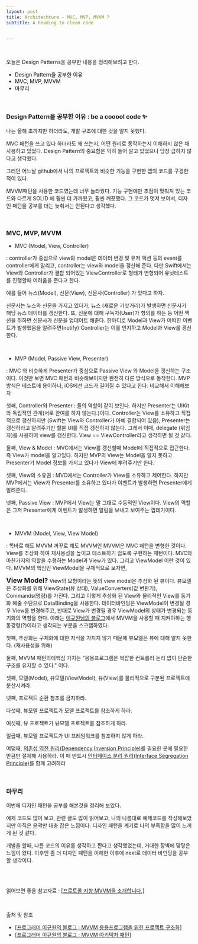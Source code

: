 ```yaml
---
layout: post
title: Architechture - MVC, MVP, MVVM ?
subtitle: A heading to clean code


---
```


<br>

오늘은 Design Patterns을 공부한 내용을 정리해보려고 한다.

- <a herf="#1" style="color:black;">Design Pattern을 공부한 이유</a>
- <a herf="#2" style="color:black;">MVC, MVP, MVVM</a>
- <a herf="#3" style="color:black;">마무리</a>

<br>

<h3 id="1">Design Pattern을 공부한 이유  : be a cooool code ✨ </h3>

나는 올해 초까지만 하더라도, 개발 구조에 대한 것을 알지 못했다.

MVC 패턴을 쓰고 있다 하더라도 왜 쓰는지, 어떤 원리로 동작하는지 이해하지 않은 채 사용하고 있었다. Design Pattern의 중요함은 익히 들어 알고 있었으나 당장 급하지 않다고 생각했다.

그러던 어느날 github에서 나의 프로젝트와 비슷한 기능을 구현한 앱의 코드를 구경한 적이 있다. 

MVVM패턴을 사용한 코드였는데 너무 놀라웠다. 기능 구현에만 초점이 맞춰져 있는 코드와 다르게 SOLID 에 훨씬 더 가까웠고, 훨씬 깨끗했다. 그 코드가 멋져 보여서, 디자인 패턴을 공부를 더는 늦춰서는 안된다고 생각했다.

<br>

<h3 id="2">MVC, MVP, MVVM</h3>

- MVC (Model, View, Controller)

 : controller가 중심으로 view와 model은 데이터 변경 및 유저 액션 등의 event를 controller에게 알리고, controller는 view와 model을 갱신해 준다. 다만 Swift에서는 View와 Controller가 결합 되어있는 ViewController로 형태가 변형되어 유닛테스트를 진행할때 어려움을 준다고 한다. 

예를 들어 뉴스(Model), 신문(View), 신문사(Controller) 가 있다고 하자.

신문사는 뉴스와 신문을 가지고 있다가, 뉴스 (새로운 기삿거리)가 발생하면 신문사가 해당 뉴스 데이터를 갱신한다. 또,  신문에 대해 구독자(User)가 항의를 하는 등 어떤 액션을 취하면 신문사가 신문을 업데이트 해준다. 한마디로 Model과 View가 어떠한 이벤트가 발생했음을 알려주면(notify) Controller는 이를 인지하고 Model과 View를 갱신한다.

<br>

- MVP (Model, Passive View, Presenter)

 : MVC 와 비슷하게 Presenter가 중심으로 Passive View 와 Model을 갱신하는 구조이다. 이것만 보면 MVC 패턴과 비슷해보이지만 완전히 다른 방식으로 동작한다. MVP방식은 테스트에 용이하나, iOS에선 코드가 길어질 수 있다고 한다. 비교해서 이해해보자

첫째, Controller와 Presenter : 둘의 역할이 같이 보인다. 하지만 Presenter는 UIKit와 독립적인 관계(서로 관여를 하지 않는다.)이다. Controller는 View를 소유하고 직접적으로 갱신하지만 (Swift는 View와 Controller가 아예 결합되어 있음), Presenter는 갱신하라고 알려주기만 할뿐 UI를 직접 갱신하지 않는다. 그래서 이때, delegate (위임자)를 사용하여 view를 갱신한다. View == ViewController라고 생각하면 될 것 같다.

둘째, View & Model : MVC에서는 View를 갱신할때 Model에 직접적으로 접근한다. 즉 View가 model을 알고있다. 하지만 MVP의 View는 Model을 알지 못하고 Presenter가 Model 정보를 가지고 있다가 View에 뿌려주기만 한다.

셋째, View의 소유권 : MVC에서는 Controller가 View를 소유하고 제어한다. 하지만 MVP에서는 View가 Presenter를 소유하고 있다가 이벤트가 발생하면 Presenter에게 알려준다.

넷째, Passive View : MVP에서 View는 말 그대로 수동적인 View이다. View의 역할은 그저 Presenter에게 이벤트가 발생하면 알림을 보내고 보여주는 껍데기이다. 

<br>

- MVVM (Model, View, View Model)

 : 똑바로 해도 MVVM 꺼꾸로 해도 MVVM인 MVVM은 MVC 패턴을 변형한 것이다. View를 추상화 하여 재사용성을 높이고 테스트하기 쉽도록 구현하는 패턴이다. MVC와 마찬가지의 역할을 수행하는 Model과 View가 있다. 그리고 ViewModel 이란 것이 있다. MVVM의 핵심인 ViewModel을 구체적으로 보자면,

<b style="font-size: 13.5pt">View Model?</b>   View의 모형이라는 뜻의 view model은 추상화 된 뷰이다. 뷰모델은 추상화를 위해 ViewState(뷰 상태), ValueConverters(값 변환기), Commands(명령)를 가진다. 그리고 이렇게 추상화 된 View와 물리적인 View를 동기화 해줄 수단으로 DataBinding을 사용한다. 데이터바인딩은 ViewModel이 변경될 경우 View를 변경해주고, 반대로 View가 변경될 경우 ViewModel의 상태가 변경되는 동기화의 역할을 한다.  아래는 <a href="https://justhackem.wordpress.com/2017/03/05/mvvm-architectural-pattern/">이규원님의 블로그</a>에서 MVVM을 사용할 때 지켜야하는 행동강령(?)이라고 생각되는 부분을 스크랩하였다.

첫째, 추상화는 구체화에 대한 지식을 가지지 않기 때문에 뷰모델은 뷰에 대해 알지 못한다. (재사용성을 위해)

둘째,  MVVM 패턴의에핵심 가치는 "응용프로그램은 복잡한 컨트롤러 논리 없이 단순한 구조를 유지할 수 있다." 이다.

셋째, 모델(Model), 뷰모델(ViewModel), 뷰(View)를 물리적으로 구분된 프로젝트에 분산시켜라.

넷째, 프로젝트 순환 참조를 금지하라.

다섯째, 뷰모델 프로젝트가 모델 프로젝트를 참조하게 하라.

여섯째, 뷰 프로젝트가 뷰모델 프로젝트를 참조하게 하라.

일곱째, 뷰모델 프로젝트가 UI 프레임워크를 참조하지 않게 하라.

여덟째, [의존성 역전 원리(Dependency Inversion Principle)](https://justhackem.wordpress.com/2016/05/13/dependency-inversion-terms/#dip)를 필요한 곳에 필요한 만큼만 절제해 사용하라. 이 때 반드시 [인터페이스 분리 원리(Interface Segregation Principle)](https://en.wikipedia.org/wiki/Interface_segregation_principle)를 함께 고려하라

<br>

<h3>마무리</h3>

이번에 디자인 패턴을 공부를 해본것을 정리해 보았다.

예제 코드도 많이 보고, 관련 글도 많이 읽어보고, 나의 나름대로 예제코드를 작성해보았지만 아직은 윤곽만 대충 잡은 느낌이다. 디자인 패턴을 계기로 나의 부족함을 많이 느끼게 된 것 같다. 

개발을 할때, 나름 코드의 이유를 생각하고 짠다고 생각했었는데, 거대한 장벽에 맞닿은 느낌이 왔다. 이후엔 좀 더 디자인 패턴을 이해한 이후에 next로 데이터 바인딩을 공부할 생각이다. 

<br><br>

읽어보면 좋을 참고자료 : <a href="https://academy.realm.io/kr/posts/doios-natasha-murashev-protocol-oriented-mvvm/">[프로토콜 지향 MVVM을 소개합니다.] </a>

<br>

출처 및 참조

- <a href="https://justhackem.wordpress.com/2017/03/06/structuring-projects-for-mvvm-application/">[프로그래머 이규원의 블로그 : MVVM 응용프로그램을 위한 프로젝트 구조화] </a>
- <a href=" https://justhackem.wordpress.com/2017/03/05/mvvm-architectural-pattern/"> [프로그래머 이규원의 블로그 : MVVM 아키텍처 패턴] </a>

<br>